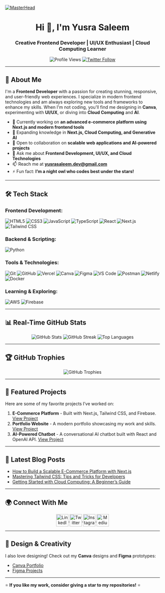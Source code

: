 [![MasterHead](https://raw.githubusercontent.com/YusraSaleem/YusraSaleem/main/github-header.gif)](https://www.deviantart.com/pixeljeff/art/Coding-990517671)

<h1 align="center">Hi 👋, I'm Yusra Saleem</h1>
<h3 align="center">Creative Frontend Developer | UI/UX Enthusiast | Cloud Computing Learner</h3>

<p align="center">
  <img src="https://komarev.com/ghpvc/?username=YusraSaleem&label=Profile%20views&color=0e75b6&style=flat" alt="Profile Views" />
  <a href="https://twitter.com/YusraSaleem" target="blank">
    <img src="https://img.shields.io/twitter/follow/YusraSaleem?logo=twitter&style=for-the-badge" alt="Twitter Follow" />
  </a>
</p>

---

## 🚀 About Me

I'm a **Frontend Developer** with a passion for creating stunning, responsive, and user-friendly web experiences. I specialize in modern frontend technologies and am always exploring new tools and frameworks to enhance my skills. When I'm not coding, you'll find me designing in **Canva**, experimenting with **UI/UX**, or diving into **Cloud Computing** and **AI**.

- 🔭 Currently working on **an advanced e-commerce platform using Next.js and modern frontend tools**
- 🌱 Expanding knowledge in **Next.js, Cloud Computing, and Generative AI**
- 👯 Open to collaboration on **scalable web applications and AI-powered projects**
- 💬 Ask me about **Frontend Development, UI/UX, and Cloud Technologies**
- 📫 Reach me at **yusrasaleem.dev@gmail.com**
- ⚡ Fun fact: **I’m a night owl who codes best under the stars!**

---

## 🛠️ Tech Stack

### Frontend Development:
![HTML5](https://img.shields.io/badge/HTML5-%23E34F26.svg?style=for-the-badge&logo=html5&logoColor=white)
![CSS3](https://img.shields.io/badge/CSS3-%231572B6.svg?style=for-the-badge&logo=css3&logoColor=white)
![JavaScript](https://img.shields.io/badge/JavaScript-%23F7DF1E.svg?style=for-the-badge&logo=javascript&logoColor=black)
![TypeScript](https://img.shields.io/badge/TypeScript-%23007ACC.svg?style=for-the-badge&logo=typescript&logoColor=white)
![React](https://img.shields.io/badge/React-%2361DAFB.svg?style=for-the-badge&logo=react&logoColor=black)
![Next.js](https://img.shields.io/badge/Next.js-%23000000.svg?style=for-the-badge&logo=nextdotjs&logoColor=white)
![Tailwind CSS](https://img.shields.io/badge/TailwindCSS-%2338B2AC.svg?style=for-the-badge&logo=tailwind-css&logoColor=white)

### Backend & Scripting:
![Python](https://img.shields.io/badge/Python-%233776AB.svg?style=for-the-badge&logo=python&logoColor=white)

### Tools & Technologies:
![Git](https://img.shields.io/badge/Git-%23F05032.svg?style=for-the-badge&logo=git&logoColor=white)
![GitHub](https://img.shields.io/badge/GitHub-%23181717.svg?style=for-the-badge&logo=github&logoColor=white)
![Vercel](https://img.shields.io/badge/Vercel-%23000000.svg?style=for-the-badge&logo=vercel&logoColor=white)
![Canva](https://img.shields.io/badge/Canva-%2300C4CC.svg?style=for-the-badge&logo=canva&logoColor=white)
![Figma](https://img.shields.io/badge/Figma-%23F24E1E.svg?style=for-the-badge&logo=figma&logoColor=white)
![VS Code](https://img.shields.io/badge/VS%20Code-%23007ACC.svg?style=for-the-badge&logo=visual-studio-code&logoColor=white)
![Postman](https://img.shields.io/badge/Postman-%23FF6C37.svg?style=for-the-badge&logo=postman&logoColor=white)
![Netlify](https://img.shields.io/badge/Netlify-%2300C7B7.svg?style=for-the-badge&logo=netlify&logoColor=white)
![Docker](https://img.shields.io/badge/Docker-%232496ED.svg?style=for-the-badge&logo=docker&logoColor=white)

### Learning & Exploring:
![AWS](https://img.shields.io/badge/AWS-%23232F3E.svg?style=for-the-badge&logo=amazon-aws&logoColor=white)
![Firebase](https://img.shields.io/badge/Firebase-%23FFCA28.svg?style=for-the-badge&logo=firebase&logoColor=black)

---

## 📊 Real-Time GitHub Stats

<p align="center">
  <img src="https://github-readme-stats.vercel.app/api?username=YusraSaleem&show_icons=true&theme=radical" alt="GitHub Stats" />
  <img src="https://github-readme-streak-stats.herokuapp.com/?user=YusraSaleem&theme=radical" alt="GitHub Streak" />
  <img src="https://github-readme-stats.vercel.app/api/top-langs/?username=YusraSaleem&layout=compact&theme=radical" alt="Top Languages" />
</p>

---

## 🏆 GitHub Trophies

<p align="center">
  <img src="https://github-profile-trophy.vercel.app/?username=YusraSaleem&theme=radical&no-frame=true&row=1&column=7" alt="GitHub Trophies" />
</p>

---

## 🌟 Featured Projects

Here are some of my favorite projects I’ve worked on:

1. **E-Commerce Platform** - Built with Next.js, Tailwind CSS, and Firebase. [View Project](#)
2. **Portfolio Website** - A modern portfolio showcasing my work and skills. [View Project](#)
3. **AI-Powered Chatbot** - A conversational AI chatbot built with React and OpenAI API. [View Project](#)

---

## 📝 Latest Blog Posts

- [How to Build a Scalable E-Commerce Platform with Next.js](#)
- [Mastering Tailwind CSS: Tips and Tricks for Developers](#)
- [Getting Started with Cloud Computing: A Beginner’s Guide](#)

---

## 🌍 Connect With Me

<p align="center">
  <a href="https://linkedin.com/in/yusrasaleem" target="blank">
    <img align="center" src="https://raw.githubusercontent.com/rahuldkjain/github-profile-readme-generator/master/src/images/icons/Social/linked-in-alt.svg" alt="LinkedIn" height="40" width="40" />
  </a>
  <a href="https://twitter.com/YusraSaleem" target="blank">
    <img align="center" src="https://raw.githubusercontent.com/rahuldkjain/github-profile-readme-generator/master/src/images/icons/Social/twitter.svg" alt="Twitter" height="40" width="40" />
  </a>
  <a href="https://instagram.com/yusra.saleem" target="blank">
    <img align="center" src="https://raw.githubusercontent.com/rahuldkjain/github-profile-readme-generator/master/src/images/icons/Social/instagram.svg" alt="Instagram" height="40" width="40" />
  </a>
  <a href="https://medium.com/@yusrasaleem" target="blank">
    <img align="center" src="https://raw.githubusercontent.com/rahuldkjain/github-profile-readme-generator/master/src/images/icons/Social/medium.svg" alt="Medium" height="40" width="40" />
  </a>
</p>

---

## 🎨 Design & Creativity

I also love designing! Check out my **Canva** designs and **Figma** prototypes:
- [Canva Portfolio](#)
- [Figma Projects](#)

---

⭐ **If you like my work, consider giving a star to my repositories!** ⭐
